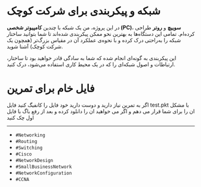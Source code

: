 # شبکه و پیکربندی برای شرکت کوچک

در این پروژه، من یک شبکه با چندین **کامپیوتر شخصی (PC)**، **سوییچ** و **روتر** طراحی کرده‌ام. تمامی این دستگاه‌ها به بهترین نحو ممکن پیکربندی شده‌اند تا شما بتوانید ساختار شبکه را به‌راحتی درک کرده و با نحوه‌ی عملکرد آن در مقیاس بزرگ‌تر (همچون یک شرکت کوچک) آشنا شوید.

این پیکربندی به گونه‌ای انجام شده که شما به سادگی قادر خواهید بود تا ساختار، ارتباطات و اصول شبکه‌ای را که در یک محیط کاری استفاده می‌شود، درک کنید.


# فایل خام برای تمرین

اگر به تمرین نیاز دارید و دوست دارید خود فایل را کانفیگ کنید فایل test.pkt با مشکل ان را برای شما قرار می دهم و اگر می خواهید ان را دانلود کرده و بعد از رفع باگ با فایل اول چک کنید 


---
- `#Networking`
- `#Routing`
- `#Switching`
- `#Cisco`
- `#NetworkDesign`
- `#SmallBusinessNetwork`
- `#NetworkConfiguration`
- `#CCNA`
